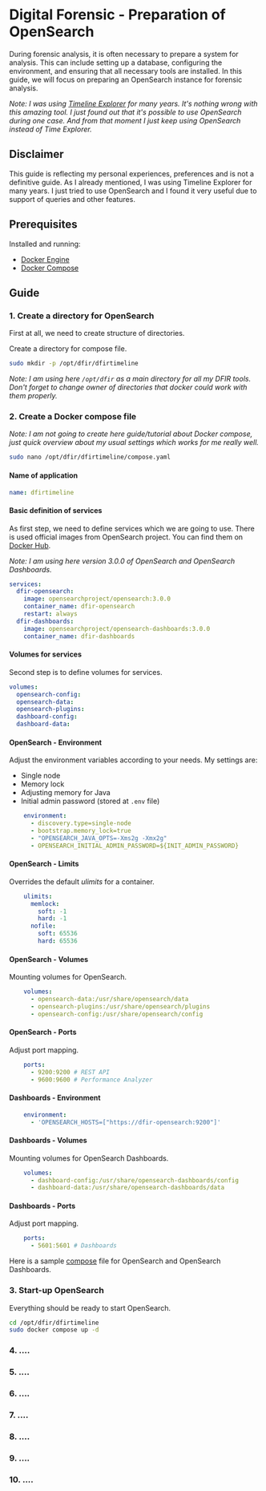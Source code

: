 # Digital Forensic - Preparation of OpenSearch

During forensic analysis, it is often necessary to prepare a system for
analysis. This can include setting up a database, configuring the environment,
and ensuring that all necessary tools are installed. In this guide, we will
focus on preparing an OpenSearch instance for forensic analysis.

*Note: I was using
[Timeline Explorer](https://aboutdfir.com/toolsandartifacts/windows/timeline-explorer/)
for many years. It's nothing wrong with this amazing tool. I just found out
that it's possible to use OpenSearch during one case. And from that moment
I just keep using OpenSearch instead of Time Explorer.*

## Disclaimer

This guide is reflecting my personal experiences, preferences and is not
a definitive guide. As I already mentioned, I was using Timeline Explorer
for many years. I just tried to use OpenSearch and I found it very useful
due to support of queries and other features.

## Prerequisites

Installed and running:
- [Docker Engine](https://docs.docker.com/engine/install/)
- [Docker Compose](https://docs.docker.com/compose/install/)

## Guide

### 1. Create a directory for OpenSearch

First at all, we need to create structure of directories.

Create a directory for compose file.

```bash
sudo mkdir -p /opt/dfir/dfirtimeline
```

*Note: I am using here `/opt/dfir` as a main directory for all my DFIR tools.
Don't forget to change owner of directories that docker could work
with them properly.*

### 2. Create a Docker compose file

*Note: I am not going to create here guide/tutorial about Docker compose,
just quick overview about my usual settings which works for me really well.*

```bash
sudo nano /opt/dfir/dfirtimeline/compose.yaml
```

#### Name of application

```yaml
name: dfirtimeline
```

#### Basic definition of services

As first step, we need to define services which we are
going to use. There is used official images from OpenSearch project.
You can find them on [Docker Hub](https://hub.docker.com/r/opensearchproject).

*Note: I am using here version 3.0.0 of OpenSearch and OpenSearch Dashboards.*

```yaml
services:
  dfir-opensearch:
    image: opensearchproject/opensearch:3.0.0
    container_name: dfir-opensearch
    restart: always
  dfir-dashboards:
    image: opensearchproject/opensearch-dashboards:3.0.0
    container_name: dfir-dashboards
```

#### Volumes for services

Second step is to define volumes for services.

```yaml
volumes:
  opensearch-config:
  opensearch-data:
  opensearch-plugins:
  dashboard-config:
  dashboard-data:
```

#### OpenSearch - Environment

Adjust the environment variables according to your needs.
My settings are:
- Single node
- Memory lock
- Adjusting memory for Java
- Initial admin password (stored at `.env` file)

```yaml
    environment:
      - discovery.type=single-node
      - bootstrap.memory_lock=true
      - "OPENSEARCH_JAVA_OPTS=-Xms2g -Xmx2g"
      - OPENSEARCH_INITIAL_ADMIN_PASSWORD=${INIT_ADMIN_PASSWORD}
```

#### OpenSearch - Limits

Overrides the default *ulimits* for a container.

```yaml
    ulimits:
      memlock:
        soft: -1
        hard: -1
      nofile:
        soft: 65536
        hard: 65536
```

#### OpenSearch - Volumes

Mounting volumes for OpenSearch.

```yaml
    volumes:
      - opensearch-data:/usr/share/opensearch/data
      - opensearch-plugins:/usr/share/opensearch/plugins
      - opensearch-config:/usr/share/opensearch/config
```

#### OpenSearch - Ports

Adjust port mapping.

```yaml
    ports:
      - 9200:9200 # REST API
      - 9600:9600 # Performance Analyzer
```

#### Dashboards - Environment

```yaml
    environment:
      - 'OPENSEARCH_HOSTS=["https://dfir-opensearch:9200"]'
```

#### Dashboards - Volumes

Mounting volumes for OpenSearch Dashboards.

```yaml
    volumes:
      - dashboard-config:/usr/share/opensearch-dashboards/config
      - dashboard-data:/usr/share/opensearch-dashboards/data
```

#### Dashboards - Ports

Adjust port mapping.

```yaml
    ports:
      - 5601:5601 # Dashboards
```

Here is a sample [compose](files/scripts/compose.yaml) file for
OpenSearch and OpenSearch Dashboards.

### 3. Start-up OpenSearch

Everything should be ready to start OpenSearch.

```bash
cd /opt/dfir/dfirtimeline
sudo docker compose up -d
```

### 4. ....

### 5. ....

### 6. ....

### 7. ....

### 8. ....

### 9. ....

### 10. ....
